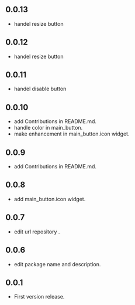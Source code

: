 ## 0.0.13

* handel resize button

## 0.0.12

* handel resize button

## 0.0.11

* handel disable button

## 0.0.10

* add Contributions in README.md.
* handle color in main_button.
* make enhancement in main_button.icon widget.

## 0.0.9

* add Contributions in README.md.

## 0.0.8

* add main_button.icon widget.

## 0.0.7

* edit url repository .

## 0.0.6

* edit package name and description.

## 0.0.1

* First version release.

